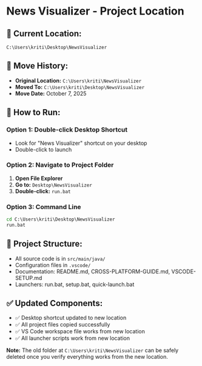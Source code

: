 # News Visualizer - Project Location

## 📍 **Current Location:**
```
C:\Users\kriti\Desktop\NewsVisualizer
```

## 📝 **Move History:**
- **Original Location:** `C:\Users\kriti\NewsVisualizer`
- **Moved To:** `C:\Users\kriti\Desktop\NewsVisualizer`
- **Move Date:** October 7, 2025

## 🚀 **How to Run:**

### **Option 1: Double-click Desktop Shortcut**
- Look for "News Visualizer" shortcut on your desktop
- Double-click to launch

### **Option 2: Navigate to Project Folder**
1. **Open File Explorer**
2. **Go to:** `Desktop\NewsVisualizer`
3. **Double-click:** `run.bat`

### **Option 3: Command Line**
```cmd
cd C:\Users\kriti\Desktop\NewsVisualizer
run.bat
```

## 📁 **Project Structure:**
- All source code is in `src/main/java/`
- Configuration files in `.vscode/`
- Documentation: README.md, CROSS-PLATFORM-GUIDE.md, VSCODE-SETUP.md
- Launchers: run.bat, setup.bat, quick-launch.bat

## ✅ **Updated Components:**
- ✅ Desktop shortcut updated to new location
- ✅ All project files copied successfully
- ✅ VS Code workspace file works from new location
- ✅ All launcher scripts work from new location

**Note:** The old folder at `C:\Users\kriti\NewsVisualizer` can be safely deleted once you verify everything works from the new location.